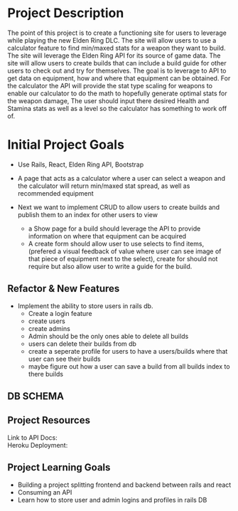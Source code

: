 # Project Description
  The point of this project is to create a functioning site for users to leverage while playing the new Elden Ring DLC. The site will allow users to use a calculator feature to find min/maxed stats for a weapon they want to build. The site will leverage the Elden Ring API for its source of game data. The site will allow users to create builds that can include a build guide for other users to check out and try for themselves. The goal is to leverage to API to get data on equipment, how and where that equipment can be obtained. For the calculator the API will provide the stat type scaling for weapons to enable our calculator to do the math to hopefully generate optimal stats for the weapon damage, The user should input there desired Health and Stamina stats as well as a level so the calculator has something to work off of.
  
# Initial Project Goals
- Use Rails, React, Elden Ring API, Bootstrap

- A page that acts as a calculator where a user can select a weapon and the calculator will return min/maxed stat spread, as well as recommended equipment

- Next we want to implement CRUD to allow users to create builds and publish them to an index for other users to view
  - a Show page for a build should leverage the API to provide information on where that equipment can be acquired
  - A create form should allow user to use selects to find items, (prefered a visual feedback of value where user can see image of that piece of equipment next to the select), create        for should not require but also allow user to write a guide for the build.

## Refactor & New Features
- Implement the ability to store users in rails db.
  - Create a login feature
  - create users
  - create admins
  - Admin should be the only ones able to delete all builds
  - users can delete their builds from db
  - create a seperate profile for users to have a users/builds where that user can see their builds
  - maybe figure out how a user can save a build from all builds index to there builds

## DB SCHEMA

## Project Resources
  Link to API Docs:
  <br>
  Heroku Deployment:

## Project Learning Goals
  - Building a project splitting frontend and backend between rails and react
  - Consuming an API
  - Learn how to store user and admin logins and profiles in rails DB
  
